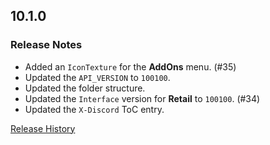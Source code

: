 ## 10.1.0

### Release Notes

- Added an `IconTexture` for the **AddOns** menu. (#35)
- Updated the `API_VERSION` to `100100`.
- Updated the folder structure.
- Updated the `Interface` version for **Retail** to `100100`. (#34)
- Updated the `X-Discord` ToC entry.

[Release History](https://github.com/SFX-WoW/Masque_Gears/wiki/History)
